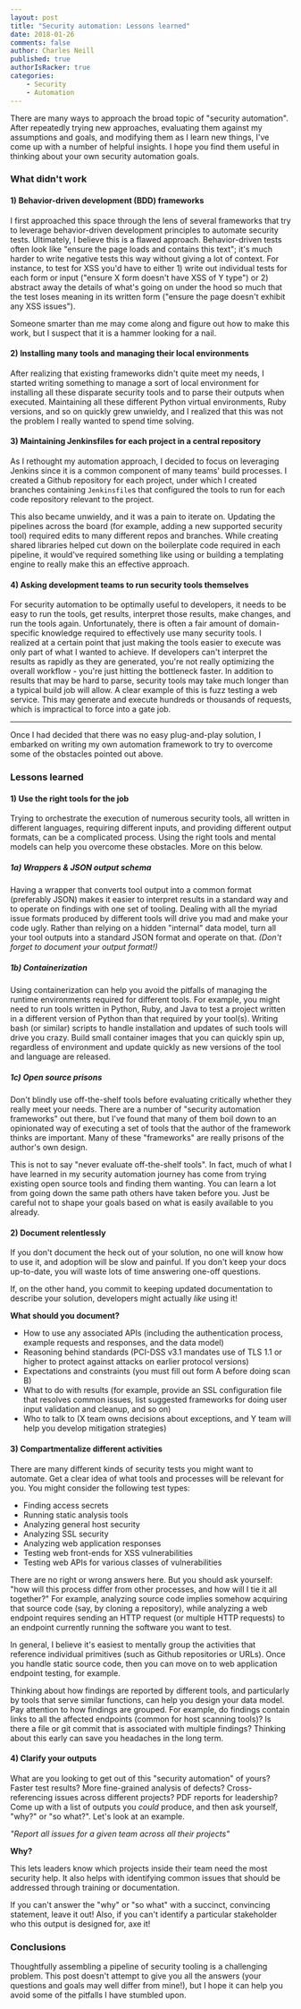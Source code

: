 ```yaml
---
layout: post
title: "Security automation: Lessons learned"
date: 2018-01-26
comments: false
author: Charles Neill
published: true
authorIsRacker: true
categories:
    - Security
    - Automation
---
```


There are many ways to approach the broad topic of "security automation". After
repeatedly trying new approaches, evaluating them against my assumptions and
goals, and modifying them as I learn new things, I've come up with a number
of helpful insights. I hope you find them useful in thinking about your own
security automation goals.

<!--more-->

### What didn't work

#### 1) Behavior-driven development (BDD) frameworks

I first approached this space through the lens of several frameworks that try
to leverage behavior-driven development principles to automate security tests.
Ultimately, I believe this is a flawed approach. Behavior-driven tests often
look like "ensure the page loads and contains this text"; it's much harder
to write negative tests this way without giving a lot of context. For instance,
to test for XSS you'd have to either 1) write out individual tests for each
form or input ("ensure X form doesn't have XSS of Y type") or 2) abstract away
the details of what's going on under the hood so much that the test loses
meaning in its written form ("ensure the page doesn't exhibit any XSS issues").

Someone smarter than me may come along and figure out how to make this work,
but I suspect that it is a hammer looking for a nail.

#### 2) Installing many tools and managing their local environments

After realizing that existing frameworks didn't quite meet my needs, I started
writing something to manage a sort of local environment for installing all these
disparate security tools and to parse their outputs when executed. Maintaining
all these different Python virtual environments, Ruby versions, and so on
quickly grew unwieldy, and I realized that this was not the problem I really
wanted to spend time solving.

#### 3) Maintaining Jenkinsfiles for each project in a central repository

As I rethought my automation approach, I decided to focus on leveraging Jenkins
since it is a common component of many teams' build processes. I created a
Github repository for each project, under which I created branches containing
`Jenkinsfile`s that configured the tools to run for each code repository
relevant to the project.

This also became unwieldy, and it was a pain to iterate on. Updating the
pipelines across the board (for example, adding a new supported security tool)
required edits to many different repos and branches. While creating shared
libraries helped cut down on the boilerplate code required in each pipeline,
it would've required something like using or building a templating engine to
really make this an effective approach.

#### 4) Asking development teams to run security tools themselves

For security automation to be optimally useful to developers, it needs to be
easy to run the tools, get results, interpret those results, make changes, and
run the tools again. Unfortunately, there is often a fair amount of
domain-specific knowledge required to effectively use many security tools. I
realized at a certain point that just making the tools easier to execute was
only part of what I wanted to achieve. If developers can't interpret the results
as rapidly as they are generated, you're not really optimizing the overall
workflow - you're just hitting the bottleneck faster. In addition to results
that may be hard to parse, security tools may take much longer than a typical
build job will allow. A clear example of this is fuzz testing a web service.
This may generate and execute hundreds or thousands of requests, which is
impractical to force into a gate job.

------

Once I had decided that there was no easy plug-and-play solution, I embarked
on writing my own automation framework to try to overcome some of the obstacles
pointed out above.

### Lessons learned

#### 1) Use the right tools for the job

Trying to orchestrate the execution of numerous security tools, all written
in different languages, requiring different inputs, and providing different
output formats, can be a complicated process. Using the right tools and
mental models can help you overcome these obstacles. More on this below.

##### 1a) Wrappers & JSON output schema

Having a wrapper that converts tool output into a common format (preferably
JSON) makes it easier to interpret results in a standard way and to operate
on findings with one set of tooling. Dealing with all the myriad issue formats
produced by different tools will drive you mad and make your code ugly. Rather
than relying on a hidden "internal" data model, turn all your tool outputs into
a standard JSON format and operate on that. _(Don't forget to document your
output format!)_

##### 1b) Containerization

Using containerization can help you avoid the pitfalls of managing the runtime
environments required for different tools. For example, you might need to run
tools written in Python, Ruby, and Java to test a project written in a different
version of Python than that required by your tool(s). Writing bash (or similar)
scripts to handle installation and updates of such tools will drive you crazy.
Build small container images that you can quickly spin up, regardless of
environment and update quickly as new versions of the tool and language are
released.

##### 1c) Open source prisons

Don't blindly use off-the-shelf tools before evaluating critically whether
they really meet your needs. There are a number of "security automation
frameworks" out there, but I've found that many of them boil down to an
opinionated way of executing a set of tools that the author of the framework
thinks are important. Many of these "frameworks" are really prisons of the
author's own design.

This is not to say "never evaluate off-the-shelf tools". In fact, much of what
I have learned in my security automation journey has come from trying existing
open source tools and finding them wanting. You can learn a lot from going down
the same path others have taken before you. Just be careful not to shape your
goals based on what is easily available to you already.

#### 2) Document relentlessly

If you don't document the heck out of your solution, no one will know how to
use it, and adoption will be slow and painful. If you don't keep your docs
up-to-date, you will waste lots of time answering one-off questions.

If, on the other hand, you commit to keeping updated documentation to describe
your solution, developers might actually _like_ using it!

__What should you document?__

- How to use any associated APIs (including the authentication process, example
  requests and responses, and the data model)
- Reasoning behind standards (PCI-DSS v3.1 mandates use of TLS 1.1 or higher
  to protect against attacks on earlier protocol versions)
- Expectations and constraints (you must fill out form A before doing scan B)
- What to do with results (for example, provide an SSL configuration file that
  resolves common issues, list suggested frameworks for doing user input
  validation and cleanup, and so on)
- Who to talk to (X team owns decisions about exceptions, and Y team will help
  you develop mitigation strategies)


#### 3) Compartmentalize different activities

There are many different kinds of security tests you might want to automate.
Get a clear idea of what tools and processes will be relevant for you. You might
consider the following test types:

- Finding access secrets
- Running static analysis tools
- Analyzing general host security
- Analyzing SSL security
- Analyzing web application responses
- Testing web front-ends for XSS vulnerabilities
- Testing web APIs for various classes of vulnerabilities

There are no right or wrong answers here. But you should ask yourself: "how will
this process differ from other processes, and how will I tie it all together?"
For example, analyzing source code implies somehow acquiring that source code
(say, by cloning a repository), while analyzing a web endpoint requires sending
an HTTP request (or multiple HTTP requests) to an endpoint currently running
the software you want to test.

In general, I believe it's easiest to mentally group the activities that
reference individual primitives (such as Github repositories or URLs). Once you
handle static source code, then you can move on to web application endpoint
testing, for example.

Thinking about how findings are reported by different tools, and particularly by
tools that serve similar functions, can help you design your data model. Pay
attention to how findings are grouped. For example, do findings contain links to
all the affected endpoints (common for host scanning tools)? Is there a file or
git commit that is associated with multiple findings? Thinking about this early
can save you headaches in the long term.

#### 4) Clarify your outputs

What are you looking to get out of this "security automation" of yours? Faster
test results? More fine-grained analysis of defects? Cross-referencing issues
across different projects? PDF reports for leadership? Come up with a list of
outputs you _could_ produce, and then ask yourself, "why?" or "so what?". Let's
look at an example.

_"Report all issues for a given team across all their projects"_

__Why?__

This lets leaders know which projects inside their team need the most security
help. It also helps with identifying common issues that should be addressed
through training or documentation.

If you can't answer the "why" or "so what" with a succinct, convincing
statement, leave it out! Also, if you can't identify a particular stakeholder
who this output is designed for, axe it!

### Conclusions

Thoughtfully assembling a pipeline of security tooling is a challenging
problem. This post doesn't attempt to give you all the answers (your questions
and goals may well differ from mine!), but I hope it can help you avoid some
of the pitfalls I have stumbled upon.
